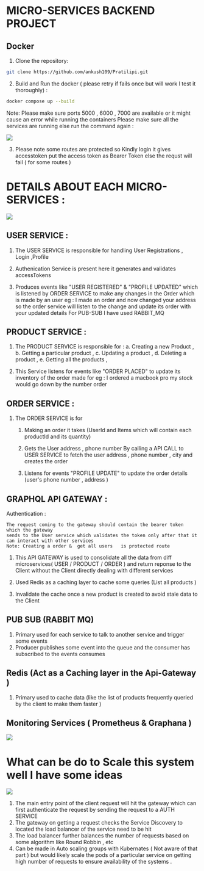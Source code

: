 # MICRO-SERVICES BACKEND PROJECT 


## Docker

1. Clone the repository:

```bash
git clone https://github.com/ankush109/Pratilipi.git
```

2. Build and Run the docker ( please retry if fails once but will work I test it thoroughly) :

```bash
docker compose up --build
```

Note: Please make sure ports 5000 , 6000 , 7000 are available or it might cause an error while running the containers 
 Please make sure all the services are running else run the command again : 
 
 ![](https://github.com/ankush109/Pratilipi/blob/main/images/show.png?raw=true) 
 
3. Please note some routes are protected so Kindly login it gives accesstoken
   put the access token as Bearer Token else the requst will fail ( for some routes )



# DETAILS ABOUT EACH MICRO-SERVICES :

![](https://github.com/ankush109/Pratilipi/blob/main/images/Microservices.png?raw=true)

## USER SERVICE :

1.  The USER SERVICE is responsible for handling User Registrations , Login ,Profile

2.  Authenication Service is present here it generates and validates accessTokens

3.  Produces events like "USER REGISTERED" & "PROFILE UPDATED" which is listened by ORDER SERVICE to make any changes in the Order which is made by an user
    eg : I made an order and now changed your address so the order service will listen to the change and update its order with your updated details
    For PUB-SUB I have used RABBIT_MQ

## PRODUCT SERVICE :

1.  The PRODUCT SERVICE is responsible for :
    a. Creating a new Product ,
    b. Getting a particular product ,
    c. Updating a product ,
    d. Deleting a product ,
    e. Getting all the products ,

2.  This Service listens for events like "ORDER PLACED" to update its inventory of the order made
    for eg : I ordered a macbook pro my stock would go down by the number order

## ORDER SERVICE :

1. The ORDER SERVICE is for

   1. Making an order it takes (UserId and Items which will contain each productId and its quantity)

   2. Gets the User address , phone number By calling a API CALL to USER SERVICE
      to fetch the user address , phone number , city and creates the order

   3. Listens for events "PROFILE UPDATE" to update the order details (user's phone number , address )

## GRAPHQL API GATEWAY :

Authentication :

    The request coming to the gateway should contain the bearer token which the gateway
    sends to the User service which validates the token only after that it can interact with other services
    Note: Creating a order &  get all users   is protected route

1.  This API GATEWAY is used to consolidate all the data from diff microservices( USER / PRODUCT / ORDER )
    and return reponse to the Client without the Client directly dealing with different services

2.  Used Redis as a caching layer to cache some queries (List all products )

3.  Invalidate the cache once a new product is created to avoid stale data to the Client

## PUB SUB (RABBIT MQ)

1.  Primary used for each service to talk to another service and trigger some events
2.  Producer publishes some event into the queue and the consumer has subscribed to the events consumes 


## Redis (Act as a  Caching layer in the Api-Gateway ) 

1.  Primary used to cache data (like the list of products frequently queried by the client to make them faster )


## Monitoring Services ( Prometheus & Graphana )

![](https://github.com/ankush109/Pratilipi/blob/main/images/graphana.png?raw=true)

# What can be do to Scale this system well I have some ideas 

![](https://raw.githubusercontent.com/ankush109/Pratilipi/refs/heads/main/images/advance-architecure.png)


1. The main entry point of the client request will hit the gateway which can first authenticate the request by sending the request to a AUTH SERVICE
2. The gateway on getting a request checks the Service Discovery to located the load balancer of the service need to be hit
3. The load balancer further balances the number of requests based on some algorithm like Round Robbin , etc
4. Can be made in Auto scaling groups with Kubernates ( Not aware of that part )  but would likely scale the pods of a particular service on getting high
   number of requests to ensure availability of the systems .



